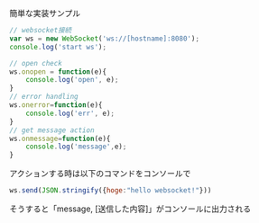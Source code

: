 簡単な実装サンプル

```javascript
// websocket接続
var ws = new WebSocket('ws://[hostname]:8080');
console.log('start ws');

// open check
ws.onopen = function(e){
	console.log('open', e);
}
// error handling
ws.onerror=function(e){
	console.log('err', e);
}
// get message action
ws.onmessage=function(e){
	console.log('message',e);
}
```

アクションする時は以下のコマンドをコンソールで
```javascript
ws.send(JSON.stringify({hoge:"hello websocket!"}))
```

そうすると「message, [送信した内容]」がコンソールに出力される
